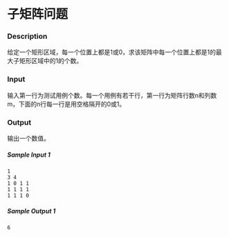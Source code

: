 # 子矩阵问题

### Description

给定一个矩形区域，每一个位置上都是1或0，求该矩阵中每一个位置上都是1的最大子矩形区域中的1的个数。

### Input

输入第一行为测试用例个数。每一个用例有若干行，第一行为矩阵行数n和列数m，下面的n行每一行是用空格隔开的0或1。

### Output

输出一个数值。

##### Sample Input 1

```
1
3 4
1 0 1 1
1 1 1 1
1 1 1 0
```

##### Sample Output 1

```
6
```
